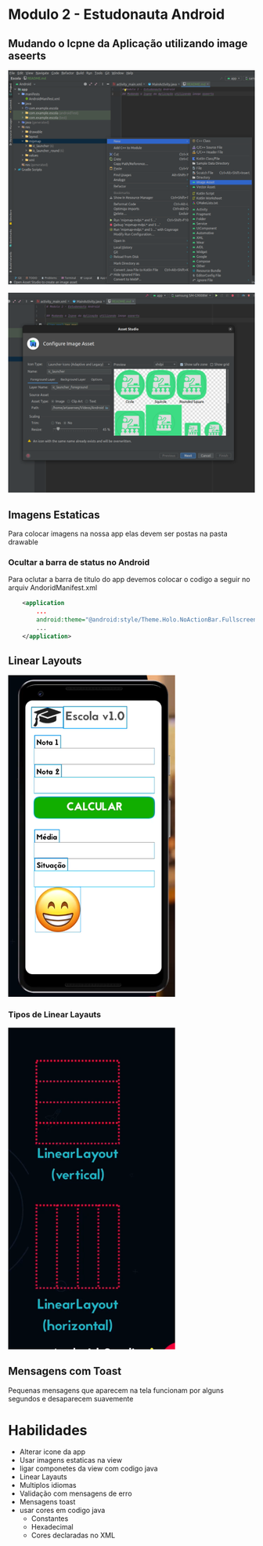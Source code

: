 # Modulo 2 - Estudonauta Android

## Mudando o Icpne da Aplicação utilizando image aseerts

![img.png](images/img.png)

![img_1.png](images/img_1.png)

## Imagens Estaticas
Para colocar imagens na nossa app elas devem ser postas na pasta drawable 
### Ocultar a barra de status no Android 
Para oclutar a barra de titulo do app devemos colocar o codigo a seguir no arquiv AndoridManifest.xml
```xml
    <application
        ...
        android:theme="@android:style/Theme.Holo.NoActionBar.Fullscreen" >
        ...
    </application>
```

## Linear Layouts

![img_2.png](images/img_2.png)

### Tipos de Linear Layauts

![img.png](img.png)

## Mensagens com Toast
Pequenas mensagens que aparecem na tela funcionam por alguns segundos e desaparecem suavemente

# Habilidades
- Alterar icone da app
- Usar imagens estaticas na view
- ligar componetes da view com codigo java
- Linear Layauts
- Multiplos idiomas
- Validação com mensagens de erro
- Mensagens toast
- usar cores em codigo java
  - Constantes
  - Hexadecimal
  - Cores declaradas no XML